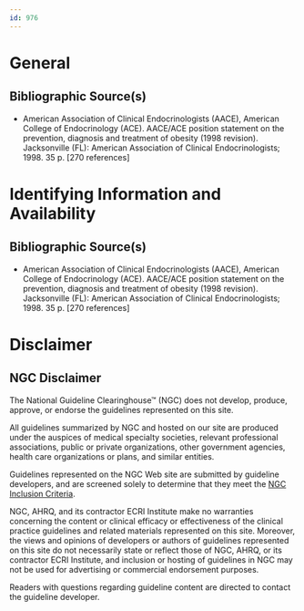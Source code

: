 ```yaml
---
id: 976
---
```


# General

## Bibliographic Source(s)

- American Association of Clinical Endocrinologists (AACE), American College of Endocrinology (ACE). AACE/ACE position statement on the prevention, diagnosis and treatment of obesity (1998 revision). Jacksonville (FL): American Association of Clinical Endocrinologists; 1998. 35 p. [270 references]

# Identifying Information and Availability

## Bibliographic Source(s)

- American Association of Clinical Endocrinologists (AACE), American College of Endocrinology (ACE). AACE/ACE position statement on the prevention, diagnosis and treatment of obesity (1998 revision). Jacksonville (FL): American Association of Clinical Endocrinologists; 1998. 35 p. [270 references]

# Disclaimer

## NGC Disclaimer

The National Guideline Clearinghouse™ (NGC) does not develop, produce, approve, or endorse the guidelines represented on this site.

All guidelines summarized by NGC and hosted on our site are produced under the auspices of medical specialty societies, relevant professional associations, public or private organizations, other government agencies, health care organizations or plans, and similar entities.

Guidelines represented on the NGC Web site are submitted by guideline developers, and are screened solely to determine that they meet the [NGC Inclusion Criteria](/help-and-about/summaries/inclusion-criteria).

NGC, AHRQ, and its contractor ECRI Institute make no warranties concerning the content or clinical efficacy or effectiveness of the clinical practice guidelines and related materials represented on this site. Moreover, the views and opinions of developers or authors of guidelines represented on this site do not necessarily state or reflect those of NGC, AHRQ, or its contractor ECRI Institute, and inclusion or hosting of guidelines in NGC may not be used for advertising or commercial endorsement purposes.

Readers with questions regarding guideline content are directed to contact the guideline developer.

